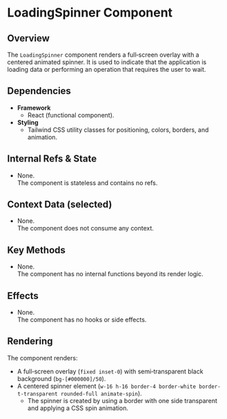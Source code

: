 
# LoadingSpinner Component

## Overview

The `LoadingSpinner` component renders a full‑screen overlay with a centered
animated spinner. It is used to indicate that the application is loading
data or performing an operation that requires the user to wait.

## Dependencies

- **Framework**
  - React (functional component).
- **Styling**
  - Tailwind CSS utility classes for positioning, colors, borders, and animation.

## Internal Refs & State

- None.  
  The component is stateless and contains no refs.

## Context Data (selected)

- None.  
  The component does not consume any context.

## Key Methods

- None.  
  The component has no internal functions beyond its render logic.

## Effects

- None.  
  The component has no hooks or side effects.

## Rendering

The component renders:  
- A full‑screen overlay (`fixed inset-0`) with semi‑transparent black background (`bg-[#000000]/50`).  
- A centered spinner element (`w-16 h-16 border-4 border-white border-t-transparent rounded-full animate-spin`).  
  - The spinner is created by using a border with one side transparent and applying a CSS spin animation.  
